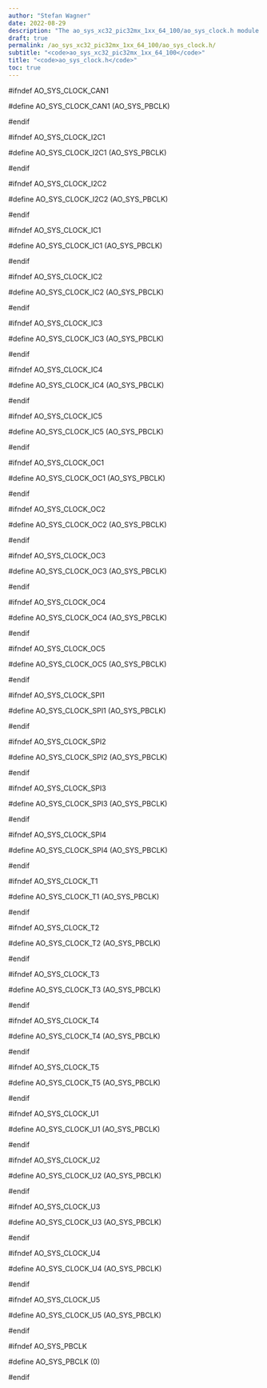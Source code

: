 ```yaml
---
author: "Stefan Wagner"
date: 2022-08-29
description: "The ao_sys_xc32_pic32mx_1xx_64_100/ao_sys_clock.h module of the ao real-time operating system."
draft: true
permalink: /ao_sys_xc32_pic32mx_1xx_64_100/ao_sys_clock.h/ 
subtitle: "<code>ao_sys_xc32_pic32mx_1xx_64_100</code>"
title: "<code>ao_sys_clock.h</code>"
toc: true
---
```


#ifndef AO_SYS_CLOCK_CAN1

#define AO_SYS_CLOCK_CAN1   (AO_SYS_PBCLK)

#endif

#ifndef AO_SYS_CLOCK_I2C1

#define AO_SYS_CLOCK_I2C1   (AO_SYS_PBCLK)

#endif

#ifndef AO_SYS_CLOCK_I2C2

#define AO_SYS_CLOCK_I2C2   (AO_SYS_PBCLK)

#endif

#ifndef AO_SYS_CLOCK_IC1

#define AO_SYS_CLOCK_IC1    (AO_SYS_PBCLK)

#endif

#ifndef AO_SYS_CLOCK_IC2

#define AO_SYS_CLOCK_IC2    (AO_SYS_PBCLK)

#endif

#ifndef AO_SYS_CLOCK_IC3

#define AO_SYS_CLOCK_IC3    (AO_SYS_PBCLK)

#endif

#ifndef AO_SYS_CLOCK_IC4

#define AO_SYS_CLOCK_IC4    (AO_SYS_PBCLK)

#endif

#ifndef AO_SYS_CLOCK_IC5

#define AO_SYS_CLOCK_IC5    (AO_SYS_PBCLK)

#endif

#ifndef AO_SYS_CLOCK_OC1

#define AO_SYS_CLOCK_OC1    (AO_SYS_PBCLK)

#endif

#ifndef AO_SYS_CLOCK_OC2

#define AO_SYS_CLOCK_OC2    (AO_SYS_PBCLK)

#endif

#ifndef AO_SYS_CLOCK_OC3

#define AO_SYS_CLOCK_OC3    (AO_SYS_PBCLK)

#endif

#ifndef AO_SYS_CLOCK_OC4

#define AO_SYS_CLOCK_OC4    (AO_SYS_PBCLK)

#endif

#ifndef AO_SYS_CLOCK_OC5

#define AO_SYS_CLOCK_OC5    (AO_SYS_PBCLK)

#endif

#ifndef AO_SYS_CLOCK_SPI1

#define AO_SYS_CLOCK_SPI1   (AO_SYS_PBCLK)

#endif

#ifndef AO_SYS_CLOCK_SPI2

#define AO_SYS_CLOCK_SPI2   (AO_SYS_PBCLK)

#endif

#ifndef AO_SYS_CLOCK_SPI3

#define AO_SYS_CLOCK_SPI3   (AO_SYS_PBCLK)

#endif

#ifndef AO_SYS_CLOCK_SPI4

#define AO_SYS_CLOCK_SPI4   (AO_SYS_PBCLK)

#endif

#ifndef AO_SYS_CLOCK_T1

#define AO_SYS_CLOCK_T1     (AO_SYS_PBCLK)

#endif

#ifndef AO_SYS_CLOCK_T2

#define AO_SYS_CLOCK_T2     (AO_SYS_PBCLK)

#endif

#ifndef AO_SYS_CLOCK_T3

#define AO_SYS_CLOCK_T3     (AO_SYS_PBCLK)

#endif

#ifndef AO_SYS_CLOCK_T4

#define AO_SYS_CLOCK_T4     (AO_SYS_PBCLK)

#endif

#ifndef AO_SYS_CLOCK_T5

#define AO_SYS_CLOCK_T5     (AO_SYS_PBCLK)

#endif

#ifndef AO_SYS_CLOCK_U1

#define AO_SYS_CLOCK_U1     (AO_SYS_PBCLK)

#endif

#ifndef AO_SYS_CLOCK_U2

#define AO_SYS_CLOCK_U2     (AO_SYS_PBCLK)

#endif

#ifndef AO_SYS_CLOCK_U3

#define AO_SYS_CLOCK_U3     (AO_SYS_PBCLK)

#endif

#ifndef AO_SYS_CLOCK_U4

#define AO_SYS_CLOCK_U4     (AO_SYS_PBCLK)

#endif

#ifndef AO_SYS_CLOCK_U5

#define AO_SYS_CLOCK_U5     (AO_SYS_PBCLK)

#endif

#ifndef AO_SYS_PBCLK

#define AO_SYS_PBCLK        (0)

#endif


